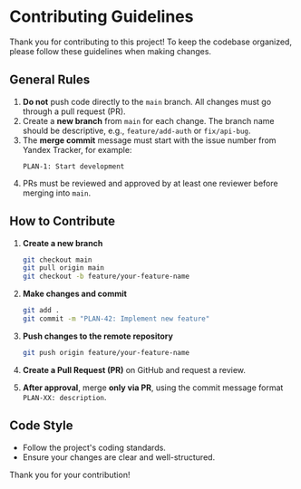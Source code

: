 # Contributing Guidelines

Thank you for contributing to this project! To keep the codebase organized, please follow these guidelines when making changes.

## General Rules

1. **Do not** push code directly to the `main` branch. All changes must go through a pull request (PR).
2. Create a **new branch** from `main` for each change. The branch name should be descriptive, e.g., `feature/add-auth` or `fix/api-bug`.
3. The **merge commit** message must start with the issue number from Yandex Tracker, for example:
   ```
   PLAN-1: Start development
   ```
4. PRs must be reviewed and approved by at least one reviewer before merging into `main`.

## How to Contribute

1. **Create a new branch**
   ```sh
   git checkout main
   git pull origin main
   git checkout -b feature/your-feature-name
   ```

2. **Make changes and commit**
   ```sh
   git add .
   git commit -m "PLAN-42: Implement new feature"
   ```

3. **Push changes to the remote repository**
   ```sh
   git push origin feature/your-feature-name
   ```

4. **Create a Pull Request (PR)** on GitHub and request a review.

5. **After approval**, merge **only via PR**, using the commit message format `PLAN-XX: description`.

## Code Style
- Follow the project's coding standards.
- Ensure your changes are clear and well-structured.

Thank you for your contribution!
